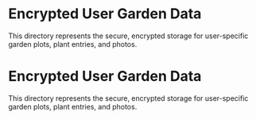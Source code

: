 # Encrypted User Garden Data
This directory represents the secure, encrypted storage for user-specific garden plots, plant entries, and photos.
# Encrypted User Garden Data
This directory represents the secure, encrypted storage for user-specific garden plots, plant entries, and photos.
